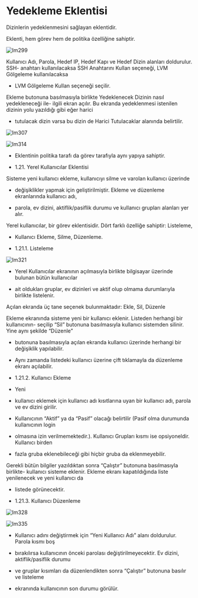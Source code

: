 # Yedekleme Eklentisi

Dizinlerin yedeklenmesini sağlayan eklentidir.

Eklenti, hem görev hem de politika özelliğine sahiptir.

![Im299](images/Im299)

Kullanıcı Adı, Parola, Hedef IP, Hedef Kapı ve Hedef Dizin alanları doldurulur. SSH- anahtarı kullanılacaksa SSH Anahtarını Kullan seçeneği, LVM Gölgeleme kullanılacaksa

- LVM Gölgeleme Kullan seçeneği seçilir.

Ekleme butonuna basılmasıyla birlikte Yedeklenecek Dizinin nasıl yedekleneceği ile- ilgili ekran açılır. Bu ekranda yedeklenmesi istenilen dizinin yolu yazıldığı gibi eğer harici

- tutulacak dizin varsa bu dizin de Harici Tutulacaklar alanında belirtilir.

![Im307](images/Im307)

![Im314](images/Im314)

- Eklentinin politika tarafı da görev tarafıyla aynı yapıya sahiptir.

- 1.21. Yerel Kullanıcılar Eklentisi

Sisteme yeni kullanıcı ekleme, kullanıcıyı silme ve varolan kullanıcı üzerinde

- değişiklikler yapmak için geliştirilmiştir. Ekleme ve düzenleme ekranlarında kullanıcı adı,

- parola, ev dizini, aktiflik/pasiflik durumu ve kullanıcı grupları alanları yer alır.

Yerel kullanıcılar, bir görev eklentisidir. Dört farklı özelliğe sahiptir: Listeleme,

- Kullanıcı Ekleme, Silme, Düzenleme.

- 1.21.1. Listeleme

![Im321](images/Im321)

- Yerel Kullanıcılar ekranının açılmasıyla birlikte bilgisayar üzerinde bulunan bütün kullanıcılar

- ait oldukları gruplar, ev dizinleri ve aktif olup olmama durumlarıyla birlikte listelenir.

Açılan ekranda üç tane seçenek bulunmaktadır: Ekle, Sil, Düzenle

Ekleme ekranında sisteme yeni bir kullanıcı eklenir. Listeden herhangi bir kullanıcının- seçilip “Sil” butonuna basılmasıyla kullanıcı sistemden silinir. Yine aynı şekilde “Düzenle”

- butonuna basılmasıyla açılan ekranda kullanıcı üzerinde herhangi bir değişiklik yapılabilir.

- Aynı zamanda listedeki kullanıcı üzerine çift tıklamayla da düzenleme ekranı açılabilir.

- 1.21.2. Kullanıcı Ekleme

- Yeni

- kullanıcı eklemek için kullanıcı adı kısıtlarına uyan bir kullanıcı adı, parola ve ev dizini girilir.

- Kullanıcının “Aktif” ya da “Pasif” olacağı belirtilir (Pasif olma durumunda kullanıcının login

- olmasına izin verilmemektedir.). Kullanıcı Grupları kısmı ise opsiyoneldir. Kullanıcı birden

- fazla gruba eklenebileceği gibi hiçbir gruba da eklenmeyebilir.

Gerekli   bütün   bilgiler   yazıldıktan   sonra   “Çalıştır”   butonuna   basılmasıyla   birlikte- kullanıcı sisteme eklenir. Ekleme ekranı kapatıldığında liste yenilenecek ve yeni kullanıcı da

- listede görünecektir.

- 1.21.3. Kullanıcı Düzenleme

![Im328](images/Im328)

![Im335](images/Im335)

- Kullanıcı adını değiştirmek için “Yeni Kullanıcı Adı” alanı doldurulur. Parola kısmı boş

- bırakılırsa kullanıcının önceki parolası değiştirilmeyecektir. Ev dizini, aktiflik/pasiflik durumu

- ve gruplar kısımları da düzenlendikten sonra “Çalıştır” butonuna basılır ve listeleme

- ekranında kullanıcının son durumu görülür.